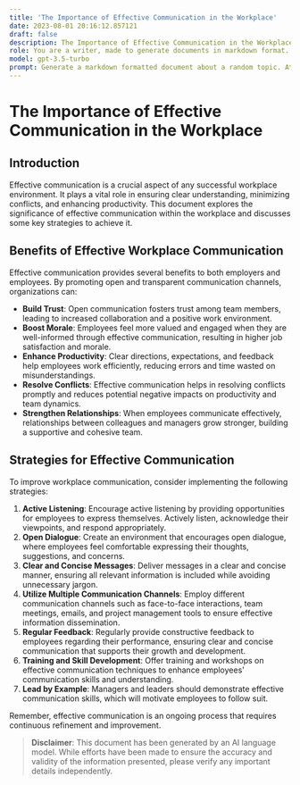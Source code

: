 ```yaml
---
title: 'The Importance of Effective Communication in the Workplace'
date: 2023-08-01 20:16:12.857121
draft: false
description: The Importance of Effective Communication in the Workplace
role: You are a writer, made to generate documents in markdown format. It is very important that all of the documents you generate are in valid markdown format.
model: gpt-3.5-turbo
prompt: Generate a markdown formatted document about a random topic. At the bottom, include a disclaimer explaining that the document was generated by you. The first line of the document should be the title. Make sure that the entire document is in proper markdown format, using a mix of various tags to make the document visually appealing.
---
```


# The Importance of Effective Communication in the Workplace

## Introduction
Effective communication is a crucial aspect of any successful workplace environment. It plays a vital role in ensuring clear understanding, minimizing conflicts, and enhancing productivity. This document explores the significance of effective communication within the workplace and discusses some key strategies to achieve it.

## Benefits of Effective Workplace Communication
Effective communication provides several benefits to both employers and employees. By promoting open and transparent communication channels, organizations can:

- **Build Trust**: Open communication fosters trust among team members, leading to increased collaboration and a positive work environment.
- **Boost Morale**: Employees feel more valued and engaged when they are well-informed through effective communication, resulting in higher job satisfaction and morale.
- **Enhance Productivity**: Clear directions, expectations, and feedback help employees work efficiently, reducing errors and time wasted on misunderstandings.
- **Resolve Conflicts**: Effective communication helps in resolving conflicts promptly and reduces potential negative impacts on productivity and team dynamics.
- **Strengthen Relationships**: When employees communicate effectively, relationships between colleagues and managers grow stronger, building a supportive and cohesive team.

## Strategies for Effective Communication
To improve workplace communication, consider implementing the following strategies:

1. **Active Listening**: Encourage active listening by providing opportunities for employees to express themselves. Actively listen, acknowledge their viewpoints, and respond appropriately.
2. **Open Dialogue**: Create an environment that encourages open dialogue, where employees feel comfortable expressing their thoughts, suggestions, and concerns.
3. **Clear and Concise Messages**: Deliver messages in a clear and concise manner, ensuring all relevant information is included while avoiding unnecessary jargon.
4. **Utilize Multiple Communication Channels**: Employ different communication channels such as face-to-face interactions, team meetings, emails, and project management tools to ensure effective information dissemination.
5. **Regular Feedback**: Regularly provide constructive feedback to employees regarding their performance, ensuring clear and concise communication that supports their growth and development.
6. **Training and Skill Development**: Offer training and workshops on effective communication techniques to enhance employees' communication skills and understanding.
7. **Lead by Example**: Managers and leaders should demonstrate effective communication skills, which will motivate employees to follow suit.

Remember, effective communication is an ongoing process that requires continuous refinement and improvement.

> **Disclaimer**: This document has been generated by an AI language model. While efforts have been made to ensure the accuracy and validity of the information presented, please verify any important details independently.